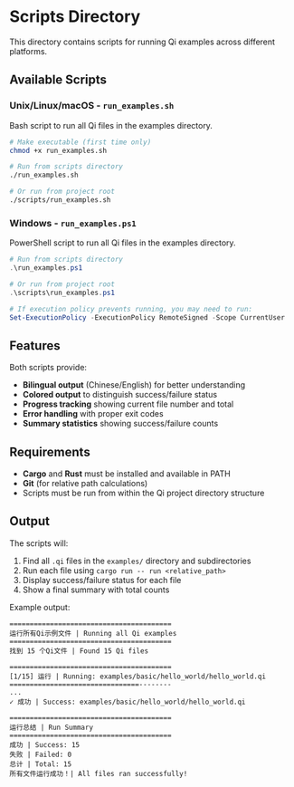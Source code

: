 # Scripts Directory

This directory contains scripts for running Qi examples across different platforms.

## Available Scripts

### Unix/Linux/macOS - `run_examples.sh`
Bash script to run all Qi files in the examples directory.

```bash
# Make executable (first time only)
chmod +x run_examples.sh

# Run from scripts directory
./run_examples.sh

# Or run from project root
./scripts/run_examples.sh
```

### Windows - `run_examples.ps1`
PowerShell script to run all Qi files in the examples directory.

```powershell
# Run from scripts directory
.\run_examples.ps1

# Or run from project root
.\scripts\run_examples.ps1

# If execution policy prevents running, you may need to run:
Set-ExecutionPolicy -ExecutionPolicy RemoteSigned -Scope CurrentUser
```

## Features

Both scripts provide:
- **Bilingual output** (Chinese/English) for better understanding
- **Colored output** to distinguish success/failure status
- **Progress tracking** showing current file number and total
- **Error handling** with proper exit codes
- **Summary statistics** showing success/failure counts

## Requirements

- **Cargo** and **Rust** must be installed and available in PATH
- **Git** (for relative path calculations)
- Scripts must be run from within the Qi project directory structure

## Output

The scripts will:
1. Find all `.qi` files in the `examples/` directory and subdirectories
2. Run each file using `cargo run -- run <relative_path>`
3. Display success/failure status for each file
4. Show a final summary with total counts

Example output:
```
========================================
运行所有Qi示例文件 | Running all Qi examples
========================================
找到 15 个Qi文件 | Found 15 Qi files

========================================
[1/15] 运行 | Running: examples/basic/hello_world/hello_world.qi
================================--------
...
✓ 成功 | Success: examples/basic/hello_world/hello_world.qi

========================================
运行总结 | Run Summary
========================================
成功 | Success: 15
失败 | Failed: 0
总计 | Total: 15
所有文件运行成功！| All files ran successfully!
```
